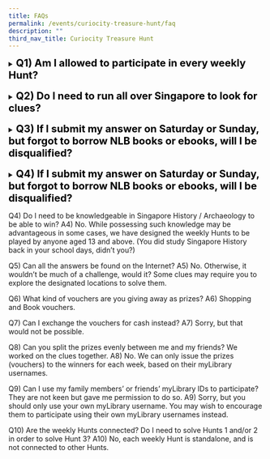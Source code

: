 ```yaml
---
title: FAQs
permalink: /events/curiocity-treasure-hunt/faq
description: ""
third_nav_title: Curiocity Treasure Hunt
---
```

<details>
<summary><span style="font-weight: 700; font-size: 20px; font-style: normal; color:#000000">Q1) Am I allowed to participate in every weekly Hunt?</span></summary>
<br>
<span style="font-weight: 400; font-size: 20px; font-style: normal; color:normal">Yes, we welcome your entries for each and every hunt. However, do note that you are only allowed to submit only ONE answer, which will be tagged to your <a href="https://mobileapp.nlb.gov.sg/get-started-with/mylibrary" target="_blank">myLibrary</a> username.</span>
	
</details>

<br>
<details>
<summary><span style="font-weight: 700; font-size: 20px; font-style: normal; color:#000000">Q2) Do I need to run all over Singapore to look for clues?</span></summary>
<br>
<span style="font-weight: 400; font-size: 20px; font-style: normal; color:normal">No. The 3 Hunts for each month will be localised to the specific area. If you wish, you can participate from home, or partner with friends and family members to maximise your chances of winning. But of course, we can only award prizes according to the myLibrary username submitted.</span>
	
</details>

<br>
<details>
<summary><span style="font-weight: 700; font-size: 20px; font-style: normal; color:#000000">Q3) If I submit my answer on Saturday or Sunday, but forgot to borrow NLB books or ebooks, will I be disqualified?</span></summary>
<br>
<span style="font-weight: 400; font-size: 20px; font-style: normal; color:normal">Yes. Rightfully, you need to borrow 4 books to qualify for the email clues sent to all registered participants. Even if you have somehow secured a clue from a friend or from the Internet, you will still need to borrow 4 NLB books or ebooks in order to be eligible as a winner. </span>
	
</details>

<br>
<details>
<summary><span style="font-weight: 700; font-size: 20px; font-style: normal; color:#000000">Q4) If I submit my answer on Saturday or Sunday, but forgot to borrow NLB books or ebooks, will I be disqualified?</span></summary>
<br>
<span style="font-weight: 400; font-size: 20px; font-style: normal; color:normal">Yes. Rightfully, you need to borrow 4 books to qualify for the email clues sent to all registered participants. Even if you have somehow secured a clue from a friend or from the Internet, you will still need to borrow 4 NLB books or ebooks in order to be eligible as a winner. </span>
	
</details>

Q4) Do I need to be knowledgeable in Singapore History / Archaeology to be able to win?
A4) No. While possessing such knowledge may be advantageous in some cases, we have designed the weekly Hunts to be played by anyone aged 13 and above. (You did study Singapore History back in your school days, didn’t you?)

Q5) Can all the answers be found on the Internet?
A5) No. Otherwise, it wouldn’t be much of a challenge, would it? Some clues may require you to explore the designated locations to solve them.

Q6) What kind of vouchers are you giving away as prizes?
A6) Shopping and Book vouchers.

Q7) Can I exchange the vouchers for cash instead?
A7) Sorry, but that would not be possible. 

Q8) Can you split the prizes evenly between me and my friends? We worked on the clues together.
A8) No. We can only issue the prizes (vouchers) to the winners for each week, based on their myLibrary usernames.

Q9) Can I use my family members’ or friends’ myLibrary IDs to participate? They are not keen but gave me permission to do so. 
A9) Sorry, but you should only use your own myLibrary username. You may wish to encourage them to participate using their own myLibrary usernames instead. 

Q10) Are the weekly Hunts connected? Do I need to solve Hunts 1 and/or 2  in order to solve Hunt 3?
A10) No, each weekly Hunt is standalone, and is not connected to other Hunts.
